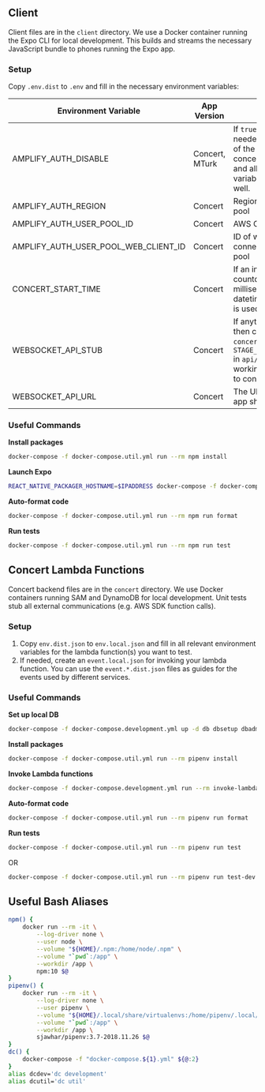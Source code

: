 ## Client
Client files are in the `client` directory. We use a Docker container running the Expo CLI for local development. This builds and streams the necessary JavaScript bundle to phones running the Expo app.

### Setup
Copy `.env.dist` to `.env` and fill in the necessary environment variables:

| Environment Variable                 | App Version    | Description                                                                                                                                                                                     |
|--------------------------------------|----------------|-------------------------------------------------------------------------------------------------------------------------------------------------------------------------------------------------|
| AMPLIFY_AUTH_DISABLE                 | Concert, MTurk | If `true`, then no user login is needed and the MTurk version of the app runs. Otherwise, the concert version of the app runs and all other environment variables need to be filled in as well. |
| AMPLIFY_AUTH_REGION                  | Concert        | Region of AWS Cognito user pool                                                                                                                                                                 |
| AMPLIFY_AUTH_USER_POOL_ID            | Concert        | AWS Cognito user pool ID                                                                                                                                                                        |
| AMPLIFY_AUTH_USER_POOL_WEB_CLIENT_ID | Concert        | ID of web client which can connect to AWS Cognito user pool                                                                                                                                     |
| CONCERT_START_TIME                   | Concert        | If an integer, the welcome countdown lasts for this many milliseconds. Otherwise, a datetime value is expected and is used as the countdown date.                                               |
| WEBSOCKET_API_STUB                   | Concert        | If anything other than `false`, then calling `concertApi.connect()` will load `STAGE_DATA[WEBSOCKET_API_STUB]` in `api/stub.js`. Otherwise a working API is needed to which to connect.         |
| WEBSOCKET_API_URL                    | Concert        | The URL of the API to which the app should connect                                                                                                                                              |

### Useful Commands
**Install packages**
```bash
docker-compose -f docker-compose.util.yml run --rm npm install
```
**Launch Expo**
```bash
REACT_NATIVE_PACKAGER_HOSTNAME=$IPADDRESS docker-compose -f docker-compose.development.yml up
```
**Auto-format code**
```bash
docker-compose -f docker-compose.util.yml run --rm npm run format
```
**Run tests**
```bash
docker-compose -f docker-compose.util.yml run --rm npm run test
```

## Concert Lambda Functions
Concert backend files are in the `concert` directory. We use Docker containers running SAM and DynamoDB for local development. Unit tests stub all external communications (e.g. AWS SDK function calls).

### Setup
1. Copy `env.dist.json` to `env.local.json` and fill in all relevant environment variables for the lambda function(s) you want to test.
2. If needed, create an `event.local.json` for invoking your lambda function. You can use the `event.*.dist.json` files as guides for the events used by different services.

### Useful Commands
**Set up local DB**
```bash
docker-compose -f docker-compose.development.yml up -d db dbsetup dbadmin
```
**Install packages**
```bash
docker-compose -f docker-compose.util.yml run --rm pipenv install
```
**Invoke Lambda functions**
```bash
docker-compose -f docker-compose.development.yml run --rm invoke-lambda $EVENT_FILE $FUNCTION_NAME
```
**Auto-format code**
```bash
docker-compose -f docker-compose.util.yml run --rm pipenv run format
```
**Run tests**
```bash
docker-compose -f docker-compose.util.yml run --rm pipenv run test
```
OR 
```bash
docker-compose -f docker-compose.util.yml run --rm pipenv run test-dev
```

## Useful Bash Aliases
```bash
npm() {
    docker run --rm -it \
        --log-driver none \
        --user node \
        --volume "${HOME}/.npm:/home/node/.npm" \
        --volume "`pwd`:/app" \
        --workdir /app \
        npm:10 $@
}
pipenv() {
    docker run --rm -it \
        --log-driver none \
        --user pipenv \
        --volume "${HOME}/.local/share/virtualenvs:/home/pipenv/.local/share/virtualenvs" \
        --volume "`pwd`:/app" \
        --workdir /app \
        sjawhar/pipenv:3.7-2018.11.26 $@
}
dc() {
    docker-compose -f "docker-compose.${1}.yml" ${@:2}
}
alias dcdev='dc development'
alias dcutil='dc util'
```